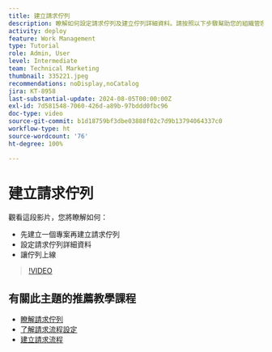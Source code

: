 ```yaml
---
title: 建立請求佇列
description: 瞭解如何設定請求佇列及建立佇列詳細資料。請按照以下步驟幫助您的組織管理工作量。
activity: deploy
feature: Work Management
type: Tutorial
role: Admin, User
level: Intermediate
team: Technical Marketing
thumbnail: 335221.jpeg
recommendations: noDisplay,noCatalog
jira: KT-8958
last-substantial-update: 2024-08-05T00:00:00Z
exl-id: 7d581548-7060-426d-a89b-97bddd0fbc96
doc-type: video
source-git-commit: b1d18759bf3dbe03888f02c7d9b13794064337c0
workflow-type: ht
source-wordcount: '76'
ht-degree: 100%

---
```


# 建立請求佇列

觀看這段影片，您將瞭解如何：

* 先建立一個專案再建立請求佇列
* 設定請求佇列詳細資料
* 讓佇列上線

>[!VIDEO](https://video.tv.adobe.com/v/335221/?quality=12&learn=on)

## 有關此主題的推薦教學課程

* [瞭解請求佇列](/help/manage-work/request-queues/understand-request-queues.md)
* [了解請求流程設定](/help/manage-work/request-queues/understand-settings-for-a-flow-request.md)
* [建立請求流程](/help/manage-work/request-queues/create-a-request-flow.md)

